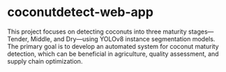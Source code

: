 # coconutdetect-web-app
This project focuses on detecting coconuts into three maturity stages—Tender, Middle, and Dry—using YOLOv8 instance segmentation models. The primary goal is to develop an automated system for coconut maturity detection, which can be beneficial in agriculture, quality assessment, and supply chain optimization.
